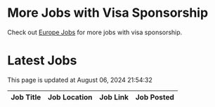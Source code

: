 # More Jobs with Visa Sponsorship

Check out [Europe Jobs](https://github.com/sureshparimi/europejobs#latest-jobs) for more jobs with visa sponsorship.

# Latest Jobs

This page is updated at August 06, 2024 21:54:32

| Job Title | Job Location | Job Link | Job Posted |
| --- | --- | --- | --- |
